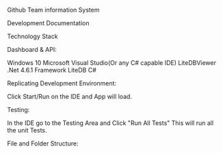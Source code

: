 Github Team information System

Development Documentation

Technology Stack

Dashboard & API:

Windows 10
Microsoft Visual Studio(Or any C# capable IDE)
LiteDBViewer
.Net 4.6.1 Framework
LiteDB
C#


Replicating Development Environment:

Click Start/Run on the IDE and App will load.

Testing:

In the IDE go to the Testing Area and Click "Run All Tests"
This will run all the unit Tests.

File and Folder Structure:

